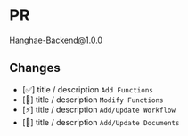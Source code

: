 # PR

Hanghae-Backend@1.0.0

## Changes

- [✅] title / description `Add Functions`
- [👏] title / description `Modify Functions`
- [⚡] title / description `Add/Update Workflow`
- [💌] title / description `Add/Update Documents`